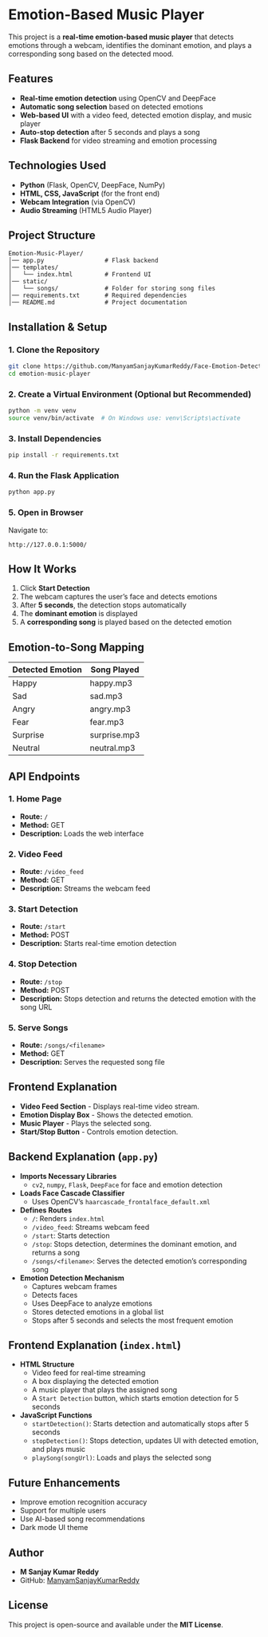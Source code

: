 # Emotion-Based Music Player

This project is a **real-time emotion-based music player** that detects emotions through a webcam, identifies the dominant emotion, and plays a corresponding song based on the detected mood.

## Features
- **Real-time emotion detection** using OpenCV and DeepFace
- **Automatic song selection** based on detected emotions
- **Web-based UI** with a video feed, detected emotion display, and music player
- **Auto-stop detection** after 5 seconds and plays a song
- **Flask Backend** for video streaming and emotion processing

## Technologies Used
- **Python** (Flask, OpenCV, DeepFace, NumPy)
- **HTML, CSS, JavaScript** (for the front end)
- **Webcam Integration** (via OpenCV)
- **Audio Streaming** (HTML5 Audio Player)

## Project Structure
```
Emotion-Music-Player/
│── app.py                 # Flask backend
│── templates/
│   └── index.html         # Frontend UI
│── static/
│   └── songs/             # Folder for storing song files
│── requirements.txt       # Required dependencies
│── README.md              # Project documentation
```

## Installation & Setup
### **1. Clone the Repository**
```sh
git clone https://github.com/ManyamSanjayKumarReddy/Face-Emotion-Detection.git
cd emotion-music-player
```

### **2. Create a Virtual Environment (Optional but Recommended)**
```sh
python -m venv venv
source venv/bin/activate  # On Windows use: venv\Scripts\activate
```

### **3. Install Dependencies**
```sh
pip install -r requirements.txt
```

### **4. Run the Flask Application**
```sh
python app.py
```

### **5. Open in Browser**
Navigate to:
```
http://127.0.0.1:5000/
```

## How It Works
1. Click **Start Detection**
2. The webcam captures the user’s face and detects emotions
3. After **5 seconds**, the detection stops automatically
4. The **dominant emotion** is displayed
5. A **corresponding song** is played based on the detected emotion

## Emotion-to-Song Mapping
| Detected Emotion | Song Played  |
|-----------------|--------------|
| Happy          | happy.mp3     |
| Sad            | sad.mp3       |
| Angry          | angry.mp3     |
| Fear          | fear.mp3      |
| Surprise      | surprise.mp3  |
| Neutral       | neutral.mp3   |

## API Endpoints
### **1. Home Page**
- **Route:** `/`
- **Method:** GET
- **Description:** Loads the web interface

### **2. Video Feed**
- **Route:** `/video_feed`
- **Method:** GET
- **Description:** Streams the webcam feed

### **3. Start Detection**
- **Route:** `/start`
- **Method:** POST
- **Description:** Starts real-time emotion detection

### **4. Stop Detection**
- **Route:** `/stop`
- **Method:** POST
- **Description:** Stops detection and returns the detected emotion with the song URL

### **5. Serve Songs**
- **Route:** `/songs/<filename>`
- **Method:** GET
- **Description:** Serves the requested song file

## Frontend Explanation
- **Video Feed Section** - Displays real-time video stream.
- **Emotion Display Box** - Shows the detected emotion.
- **Music Player** - Plays the selected song.
- **Start/Stop Button** - Controls emotion detection.

## Backend Explanation (`app.py`)
- **Imports Necessary Libraries**
  - `cv2`, `numpy`, `Flask`, `DeepFace` for face and emotion detection
- **Loads Face Cascade Classifier**
  - Uses OpenCV’s `haarcascade_frontalface_default.xml`
- **Defines Routes**
  - `/`: Renders `index.html`
  - `/video_feed`: Streams webcam feed
  - `/start`: Starts detection
  - `/stop`: Stops detection, determines the dominant emotion, and returns a song
  - `/songs/<filename>`: Serves the detected emotion’s corresponding song
- **Emotion Detection Mechanism**
  - Captures webcam frames
  - Detects faces
  - Uses DeepFace to analyze emotions
  - Stores detected emotions in a global list
  - Stops after 5 seconds and selects the most frequent emotion

## Frontend Explanation (`index.html`)
- **HTML Structure**
  - Video feed for real-time streaming
  - A box displaying the detected emotion
  - A music player that plays the assigned song
  - A `Start Detection` button, which starts emotion detection for 5 seconds
- **JavaScript Functions**
  - `startDetection()`: Starts detection and automatically stops after 5 seconds
  - `stopDetection()`: Stops detection, updates UI with detected emotion, and plays music
  - `playSong(songUrl)`: Loads and plays the selected song

## Future Enhancements
- Improve emotion recognition accuracy
- Support for multiple users
- Use AI-based song recommendations
- Dark mode UI theme

## Author
- **M Sanjay Kumar Reddy**  
- GitHub: [ManyamSanjayKumarReddy](https://github.com/ManyamSanjayKumarReddy/Face-Emotion-Detection)

## License
This project is open-source and available under the **MIT License**.

